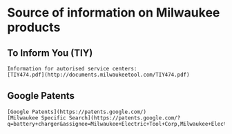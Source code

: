 # Source of information on Milwaukee products

## To Inform You (TIY)
    Information for autorised service centers:
    [TIY474.pdf](http://documents.milwaukeetool.com/TIY474.pdf)

## Google Patents
    [Google Patents](https://patents.google.com/)
    [Milwaukee Specific Search](https://patents.google.com/?q=battery+charger&assignee=Milwaukee+Electric+Tool+Corp,Milwaukee+Electric+Tool+Corp.%2c+Brookfield&language=ENGLISH&scholar)